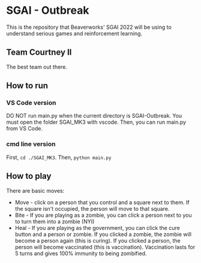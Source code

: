 # SGAI - Outbreak
This is the repository that Beaverworks' SGAI 2022 will be using to understand
serious games and reinforcement learning.

## Team Courtney II
The best team out there.

## How to run
### VS Code version
DO NOT run main.py when the current directory is SGAI-Outbreak.
You must open the folder SGAI_MK3 with vscode. Then, you can
run main.py from VS Code.
### cmd line version
First, `cd ./SGAI_MK3`. Then, `python main.py`

## How to play
There are basic moves:
- Move - click on a person that you control and a square next to them.
If the square isn't occupied, the person will move to that square.
- Bite - If you are playing as a zombie,
you can click a person next to you to turn them into a zombie (NYI)
- Heal - If you are playing as the government, you 
can click the cure button and a person or zombie.
If you clicked a zombie, the zombie will become a person again 
(this is curing). If you clicked a person, the person will become
vaccinated (this is vaccination). Vaccination lasts for 5 turns and
gives 100% immunity to being zombified.